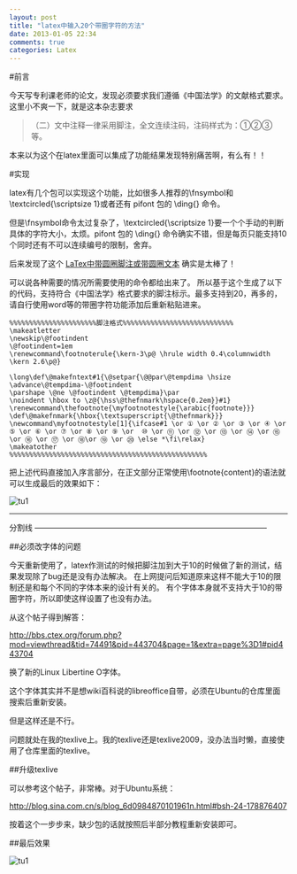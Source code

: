 ```yaml
---
layout: post
title: "latex中输入20个带圈字符的方法"
date: 2013-01-05 22:34
comments: true
categories: Latex
---
```


#前言

今天写专利课老师的论文，发现必须要求我们遵循《中国法学》的文献格式要求。
这里小不爽一下，就是这本杂志要求

> （二）文中注释一律采用脚注，全文连续注码，注码样式为：①②③等。

本来以为这个在latex里面可以集成了功能结果发现特别痛苦啊，有么有！！

<!--more-->

#实现

latex有几个包可以实现这个功能，比如很多人推荐的\fnsymbol和\textcircled{\scriptsize 1}或者还有 pifont 包的 \ding{} 命令。

但是\fnsymbol命令太过复杂了，\textcircled{\scriptsize 1}要一个个手动的判断具体的字符大小，太烦。pifont 包的 \ding{} 命令确实不错，但是每页只能支持10个同时还有不可以连续编号的限制，舍弃。

后来发现了这个 [LaTex中带圆圈脚注或带圆圈文本](http://vardesa.blog.hexun.com/58537832_d.html "LaTex中带圆圈脚注或带圆圈文本") 确实是太棒了！

可以说各种需要的情况所需要使用的命令都给出来了。
所以基于这个生成了以下的代码，支持符合《中国法学》格式要求的脚注标示。最多支持到20，再多的，请自行使用word等的带圈字符功能添加后重新粘贴进来。


~~~~~~~~~~~~~~~~~~~~~~~~~~~~~~~~~~~~~~~~
%%%%%%%%%%%%%%%%%%%%%%脚注格式%%%%%%%%%%%%%%%%%%%%%%%%%%%%
\makeatletter
\newskip\@footindent
\@footindent=1em
\renewcommand\footnoterule{\kern-3\p@ \hrule width 0.4\columnwidth \kern 2.6\p@}

\long\def\@makefntext#1{\@setpar{\@@par\@tempdima \hsize
\advance\@tempdima-\@footindent
\parshape \@ne \@footindent \@tempdima}\par
\noindent \hbox to \z@{\hss\@thefnmark\hspace{0.2em}}#1}
\renewcommand\thefootnote{\myfootnotestyle{\arabic{footnote}}}
\def\@makefnmark{\hbox{\textsuperscript{\@thefnmark}}}
\newcommand\myfootnotestyle[1]{\ifcase#1 \or ① \or ② \or ③ \or ④ \or ⑤ \or ⑥ \or ⑦ \or ⑧ \or ⑨ \or  ⑩ \or ⑪ \or ⑫ \or ⑬ \or ⑭ \or ⑮ \or ⑯ \or ⑰ \or ⑱\or ⑲ \or ⑳ \else *\fi\relax}
\makeatother
%%%%%%%%%%%%%%%%%%%%%%%%%%%%%%%%%%%%%%%%%%%%%%%%%%
~~~~~~~~~~~~~~~~~~~~~~~~~~~~~~~~~~~~~~~~~~~~~~

把上述代码直接加入序言部分，在正文部分正常使用\footnote{content}的语法就可以生成最后的效果如下：


![tu1](/images/Latex/带圈字符脚注.png)

_________________________________________________________
分割线
——————————————————————————————


##必须改字体的问题

今天重新使用了，latex作测试的时候把脚注加到大于10的时候做了新的测试，结果发现除了bug还是没有办法解决。
在上网提问后知道原来这样不能大于10的限制还是和每个不同的字体本来的设计有关的。
有个字体本身就不支持大于10的带圈字符，所以即使这样设置了也没有办法。

从这个帖子得到解答：

http://bbs.ctex.org/forum.php?mod=viewthread&tid=74491&pid=443704&page=1&extra=page%3D1#pid443704

换了新的Linux Libertine O字体。

这个字体其实并不是想wiki百科说的libreoffice自带，必须在Ubuntu的仓库里面搜索后重新安装。

但是这样还是不行。

问题就处在我的texlive上。我的texlive还是texlive2009，没办法当时懒，直接使用了仓库里面的texlive。

##升级texlive

可以参考这个帖子，非常棒。对于Ubuntu系统：

http://blog.sina.com.cn/s/blog_6d0984870101961n.html#bsh-24-178876407

按着这个一步步来，缺少包的话就按照后半部分教程重新安装即可。

##最后效果

![tu1](/images/Latex/new.png)



